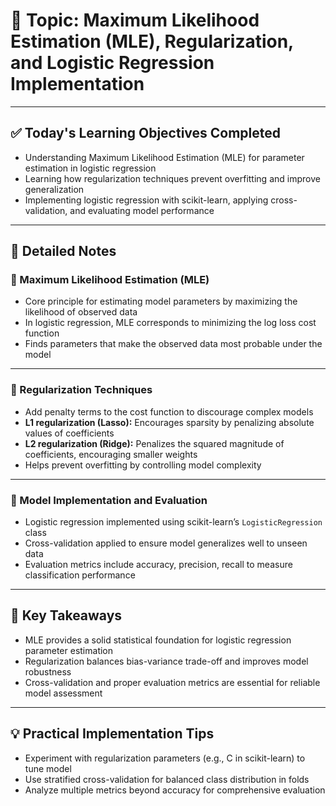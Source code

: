 # 📘 Topic: Maximum Likelihood Estimation (MLE), Regularization, and Logistic Regression Implementation

---

## ✅ Today's Learning Objectives Completed

- Understanding Maximum Likelihood Estimation (MLE) for parameter estimation in logistic regression  
- Learning how regularization techniques prevent overfitting and improve generalization  
- Implementing logistic regression with scikit-learn, applying cross-validation, and evaluating model performance  

---

## 📝 Detailed Notes

### 🔹 Maximum Likelihood Estimation (MLE)

- Core principle for estimating model parameters by maximizing the likelihood of observed data  
- In logistic regression, MLE corresponds to minimizing the log loss cost function  
- Finds parameters that make the observed data most probable under the model  

---

### 🔹 Regularization Techniques

- Add penalty terms to the cost function to discourage complex models  
- **L1 regularization (Lasso):** Encourages sparsity by penalizing absolute values of coefficients  
- **L2 regularization (Ridge):** Penalizes the squared magnitude of coefficients, encouraging smaller weights  
- Helps prevent overfitting by controlling model complexity  

---

### 🔹 Model Implementation and Evaluation

- Logistic regression implemented using scikit-learn’s `LogisticRegression` class  
- Cross-validation applied to ensure model generalizes well to unseen data  
- Evaluation metrics include accuracy, precision, recall to measure classification performance  

---

## 🔑 Key Takeaways

- MLE provides a solid statistical foundation for logistic regression parameter estimation  
- Regularization balances bias-variance trade-off and improves model robustness  
- Cross-validation and proper evaluation metrics are essential for reliable model assessment  

---

## 💡 Practical Implementation Tips

- Experiment with regularization parameters (e.g., C in scikit-learn) to tune model  
- Use stratified cross-validation for balanced class distribution in folds  
- Analyze multiple metrics beyond accuracy for comprehensive evaluation  
